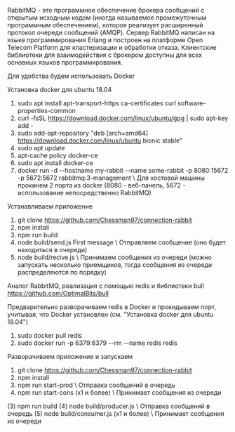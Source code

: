 RabbitMQ - это программное обеспечение брокера сообщений с открытым исходным кодом (иногда называемое промежуточным программным обеспечением), которое реализует расширенный протокол очереди сообщений (AMQP). Сервер RabbitMQ написан на языке программирования Erlang и построен на платформе Open Telecom Platform для кластеризации и обработки отказа. Клиентские библиотеки для взаимодействия с брокером доступны для всех основных языков программирования.

 Для удобства будем использовать Docker

 Установка docker для ubuntu 18.04
1. sudo apt install apt-transport-https ca-certificates curl software-properties-common
2. curl -fsSL https://download.docker.com/linux/ubuntu/gpg | sudo apt-key add -
3. sudo add-apt-repository "deb [arch=amd64] https://download.docker.com/linux/ubuntu bionic stable"
4. sudo apt update
5. apt-cache policy docker-ce
6. sudo apt install docker-ce
7. docker run -d --hostname my-rabbit --name some-rabbit -p 8080:15672 -p 5672:5672 rabbitmq:3-management \ Для хостовой машины прокинем 2 порта из docker (8080 - веб-панель, 5672 - использование непосредственно RabbitMQ)

 Устанавливаем приложение

1. git clone https://github.com/Chessman97/connection-rabbit
2. npm install
3. npm run build 
4. node build/send.js First message \ Отправляем сообщение (оно будет находиться в очереди)
5. node build/recive.js \ Принимаем сообщения из очереди (можно запускать несколько приемщиков, тогда сообщения из очереди распределяются по порядку)

Аналог RabbitMQ, реализация с помощью redis и библиотеки bull https://github.com/OptimalBits/bull

Предварительно разворачиваем redis в Docker и прокидываем порт, учитывая, что Docker установлен (см. "Установка docker для ubuntu 18.04")

1. sudo docker pull redis
2. sudo docker run -p 6379:6379 --rm --name redis redis

Разворачиваем приложение и запускаем

1. git clone https://github.com/Chessman97/connection-rabbit
2. npm install 
3. npm run start-prod \ Отправка сообщений в очередь
4. npm run start-cons (x1 и более) \ Принимает сообщения из очереди

(3) npm run build 
(4) node build/producer.js \ Отправка сообщений в очередь
(5) node build/consumer.js (x1 и более) \ Принимает сообщения из очереди